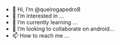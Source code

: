 - 👋 Hi, I’m @queirogapedro8
- 👀 I’m interested in ...
- 🌱 I’m currently learning ...
- 💞️ I’m looking to collaborate on android...
- 📫 How to reach me ...

<!---
ppqueiroga/ppqueiroga is a ✨ special ✨ repository because its `README.md` (this file) appears on your GitHub profile.
You can click the Preview link to take a look at your changes.
--->
